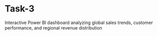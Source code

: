 # Task-3
Interactive Power BI dashboard analyzing global sales trends, customer performance, and regional revenue distribution
